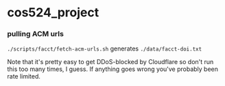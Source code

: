 # cos524_project

### pulling ACM urls
`./scripts/facct/fetch-acm-urls.sh` generates `./data/facct-doi.txt`

Note that it's pretty easy to get DDoS-blocked by Cloudflare so don't run this too many times, I guess. If anything goes wrong you've probably been rate limited.
